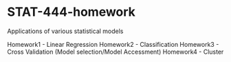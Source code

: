 STAT-444-homework
=================

Applications of various statistical models

Homework1 - Linear Regression
Homework2 - Classification
Homework3 - Cross Validation (Model selection/Model Accessment)
Homework4 - Cluster
